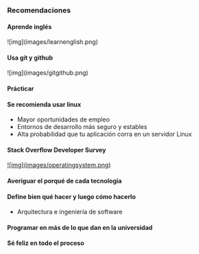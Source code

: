 ### Recomendaciones


#### Aprende inglés
<p class="">
	![img](images/learnenglish.png)
</p>


#### Usa git y github
<p class="">
	![img](images/gitgithub.png)
</p>


#### Prácticar


#### Se recomienda usar linux
* Mayor oportunidades de empleo
* Entornos de desarrollo más seguro y estables
* Alta probabilidad que tu aplicación corra en un servidor Linux


#### Stack Overflow Developer Survey
<a class="" href="https://stackoverflow.com/research/developer-survey-2016#technology-desktop-operating-system" target="_blank">
	![img](images/operatingsystem.png)
</a>


#### Averiguar el porqué de cada tecnología


#### Defíne bien qué hacer y luego cómo hacerlo
* Arquitectura e ingeniería de software


#### Programar en más de lo que dan en la universidad


#### Sé feliz en todo el proceso